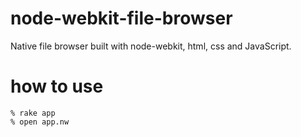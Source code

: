 node-webkit-file-browser
========================

Native file browser built with node-webkit, html, css and JavaScript.

# how to use

```
% rake app
% open app.nw
```
